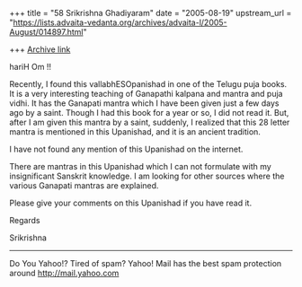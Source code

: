 +++
title = "58 Srikrishna Ghadiyaram"
date = "2005-08-19"
upstream_url = "https://lists.advaita-vedanta.org/archives/advaita-l/2005-August/014897.html"

+++
[Archive link](https://lists.advaita-vedanta.org/archives/advaita-l/2005-August/014897.html)

hariH Om !!

Recently, I found this vallabhESOpanishad in one of
the Telugu puja books. It is a very interesting
teaching of Ganapathi kalpana and mantra and puja
vidhi. It has the Ganapati mantra which I have been
given just a few days ago by a saint. Though I had
this book for a year or so, I did not read it. But,
after I am given this mantra by a saint, suddenly, I
realized that this 28 letter mantra is mentioned in
this Upanishad, and it is an ancient tradition.

I have not found any mention of this Upanishad on the
internet. 

There are mantras in this Upanishad which I can not
formulate with my insignificant Sanskrit knowledge. I
am looking for other sources where the various
Ganapati mantras are explained.

Please give your comments on this Upanishad if you
have read it.

Regards

Srikrishna

__________________________________________________
Do You Yahoo!?
Tired of spam?  Yahoo! Mail has the best spam protection around 
http://mail.yahoo.com 


